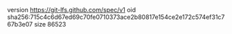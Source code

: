 version https://git-lfs.github.com/spec/v1
oid sha256:715c4c6d67ed69c70fe0710373ace2b80817e154ce2e172c574ef31c767b3e07
size 86523
